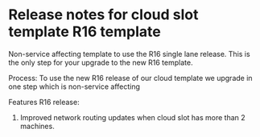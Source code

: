 # Release notes for cloud slot template R16 template

Non-service affecting template to use the R16 single lane release. This is the only step for your upgrade to the new R16 template.

Process:
To use the new R16 release of our cloud template we upgrade in one step which is non-service affecting

Features R16 release:

1) Improved network routing updates when cloud slot has more than 2 machines.
